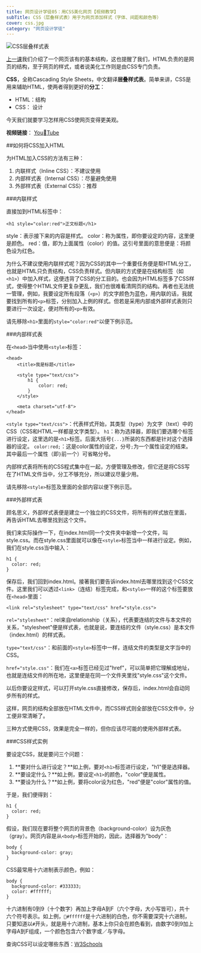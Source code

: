 ```yaml
---
title: 网页设计学徒05：用CSS美化网页【视频教学】
subTitle: CSS（层叠样式表）用于为网页添加样式（字体、间距和颜色等）
cover: css.jpg
category: "网页设计学徒"
---
```


![CSS层叠样式表](/css.jpg)

[上一课](/html-sementic)我们介绍了一个网页该有的基本结构，这也提醒了我们，HTML负责的是网页的结构，至于网页的样式，或者说美化工作则是由CSS专门负责。

**CSS**，全称Cascading Style Sheets，中文翻译**层叠样式表**。简单来讲，CSS是用来辅助HTML，使两者得到更好的**分工**：

* HTML：结构
* CSS： 设计

今天我们就要学习怎样用CSS使网页变得更美观。

**视频链接**：
[YouTube](https://youtu.be/9ZCP7ibSVDw)

##如何将CSS加入HTML

为HTML加入CSS的方法有三种：

1. 内联样式（Inline CSS）：不建议使用
2. 内部样式表（Internal CSS）：尽量避免使用
3. 外部样式表（External CSS）：推荐

###内联样式

直接加到HTML标签中：

`<h1 style="color:red">正文标题</h1>`

style：表示接下来的内容是样式。
color：称为属性，即你要设定的内容，这里便是颜色。
red：值，即为上面属性（color）的值。这引号里面的意思便是：将颜色设为红色。

为什么不建议使用内联样式呢？因为CSS的其中一个重要任务便是帮HTML分工，也就是HTML只负责结构，CSS负责样式。但内联的方式便是在结构标签（如`<h1>`）中加入样式，这便违背了CSS的分工目的。也会因为HTML标签多了CSS样式，使得整个HTML文件更复杂更乱，我们也很难看清网页的结构。再者也无法统一管理，例如，我要设定所有段落（`<p>`）的文字颜色为蓝色，用内联的话，我就要找到所有的`<p>`标签，分别加入上例的样式。但若是采用内部或外部样式表则只要进行一次设定，便对所有的`<p>`有效。

请先移除`<h1>`里面的`style="color:red"`以便下例示范。

###内部样式表

在`<head>`当中使用`<style>`标签：

```
<head>
	<title>我是标题</title>

	<style type="text/css">
		h1 {
			color: red;
		}
	</style>

	<meta charset="utf-8">
</head>
```

`<style type="text/css">`：代表样式开始，其类型（type）为文字（text）中的CSS（CSS和HTML一样都是文字类型）。
`h1`：称为选择器，即我们要选哪个标签进行设定，这里选的是`<h1>`标签。后面大括号`{...}`所装的东西都是针对这个选择器的设定。
`color:red;`：这是color属性的设定，分号`;`为一个属性设定的结束。其中最后一个属性（即`}`前一个）可省略分号。

内部样式表将所有的CSS程式集中在一起，方便管理及修改，但它还是将CSS写在了HTML文件当中，分工不够充分，所以建议尽量少用。

请先移除`<style>`标签及里面的全部内容以便下例示范。

###外部样式表

顾名思义，外部样式表便是建立一个独立的CSS文件，将所有的样式放在里面，再告诉HTML去哪里找到这个文件。

我们来实际操作一下，在index.html同一个文件夹中新增一个文件，叫style.css。而在style.css里面就可以像在`<style>`标签当中一样进行设定。例如，我们在style.css当中输入：

```
h1 {
  color: red;
}
```

保存后，我们回到index.html。接著我们要告诉index.html去哪里找到这个CSS文件。这里我们可以透过`<link>`（连结）标签完成，和`<style>`一样的这个标签要放在`<head>`里面：

```
<link rel="stylesheet" type="text/css" href="style.css">
```

`rel="stylesheet"`：rel来自relationship（关系），代表要连结的文件与本文件的关系，"stylesheet"便是样式表，也就是说，要连结的文件（style.css）是本文件（index.html）的样式表。

`type="text/css"`：和前面的`<style>`标签中一样，连结文件的类型是文字当中的CSS。

`href="style.css"`：我们在`<a>`标签已经见过"href"，可以简单把它理解成地址，也就是连结文件的所在地，这里便是在同一个文件夹里找"style.css"这个文件。

以后你要设定样式，可以打开style.css直接修改，保存后，index.html会自动同步所有的样式。

这样，网页的结构全部放在HTML文件中，而CSS样式则全部放在CSS文件中，分工便非常清晰了。

三种方式使用CSS，效果是完全一样的，但你应该尽可能的使用外部样式表。

###CSS样式实例

要设定CSS，就是要问三个问题：

1. **要对什么进行设定？**如上例，要对`<h1>`标签进行设定，"h1"便是选择器。
2. **要设定什么？**如上例，要设定`<h1>`的颜色，"color"便是属性。
3. **要设为什么？**如上例，要将color设为红色，"red"便是"color"属性的值。

于是，我们便得到：

```
h1 {
  color: red;
}
```

假设，我们现在要将整个网页的背景色（background-color）设为灰色（gray）。网页内容是从`<body>`标签开始的，因此，选择器为"body"：

```
body {
  background-color: gray;
}
```

CSS最常用十六进制表示颜色，例如：

```
body {
  background-color: #333333;
  color: #ffffff;
}
```
十六进制有0到9（十个数字）再加上字母A到F（六个字母，大小写皆可），共十六个符号表示。如上例，`#ffffff`是十六进制的白色，你不需要深究十六进制，只要知道以`#`开头，就是用十六进制，基本上你只会在颜色看到，由数字0到9加上字母A到F组成，一个颜色包含六个数字或／与字母。

查询CSS可以设定哪些东西：[W3Schools](http://www.w3school.com.cn/css)